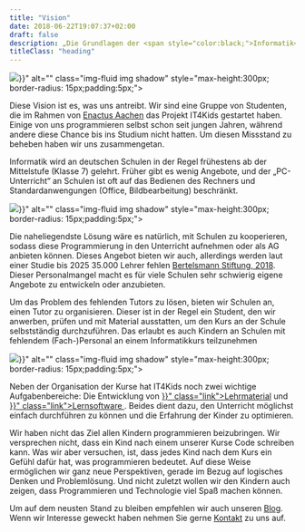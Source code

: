 ```yaml
---
title: "Vision"
date: 2018-06-22T19:07:37+02:00
draft: false
description: „Die Grundlagen der <span style="color:black;">Informatik</span> sollen durch uns <span style="color:black"> jedem Kind</span> zugänglich sein“
titleClass: "heading"
---
```


<div class="row pb-5">
    <div class="col-md-6 col-12 order-md-2 mb-4 text-center">
        <img src="{{< relURL "/img/vision.jpg" >}}" alt="" class="img-fluid img shadow" style="max-height:300px; border-radius: 15px;padding:5px;">
    </div>
    <div class="col-md-6 col-12 order-md-1">
        <p>
            Diese Vision ist es, was uns antreibt. Wir sind eine Gruppe von Studenten, die im Rahmen von <a href="http://aachen.enactus.de/" class="link">Enactus Aachen</a> das Projekt IT4Kids gestartet haben. Einige von uns programmieren selbst schon seit jungen Jahren, während andere diese Chance bis ins Studium nicht hatten. Um diesen Missstand zu beheben haben wir uns zusammengetan.
        </p>
        <p>
            Informatik wird an deutschen Schulen in der Regel frühestens ab der Mittelstufe (Klasse 7) gelehrt. Früher gibt es wenig Angebote, und der „PC-Unterricht“ an Schulen ist oft auf das Bedienen des Rechners und Standardanwengungen (Office, Bildbearbeitung) beschränkt.
        </p>
    </div>
</div>
<div class="row pb-5">
    <div class="col-md-6 col-12 mb-4 text-center">
        <img src="{{< relURL "/img/vision_two.jpg" >}}" alt="" class="img-fluid img shadow" style="max-height:300px; border-radius: 15px;padding:5px;">
    </div>
    <div class="col-md-6 col-12">
        <p>
            Die naheliegendste Lösung wäre es natürlich, mit Schulen zu kooperieren, sodass diese Programmierung in den Unterricht aufnehmen oder als AG anbieten können. Dieses Angebot bieten wir auch, allerdings werden laut einer Studie bis 2025 35.000 Lehrer fehlen <a href="https://www.bertelsmann-stiftung.de/de/themen/aktuelle-meldungen/2018/januar/lehrermangel-in-grundschulen-verschaerft-sich/" class="link">Bertelsmann Stiftung, 2018</a>. Dieser Personalmangel macht es für viele Schulen sehr schwierig eigene Angebote zu entwickeln oder anzubieten.
        </p>
        <p>
            Um das Problem des fehlenden Tutors zu lösen, bieten wir Schulen an, einen Tutor zu organisieren. Dieser ist in der Regel ein Student, den wir anwerben, prüfen und mit Material ausstatten, um den Kurs an der Schule selbstständig durchzuführen. Das erlaubt es auch Kindern an Schulen mit fehlendem (Fach-)Personal an einem Informatikkurs teilzunehmen
        </p>
    </div>
</div>
<div class="row">
    <div class="col-md-6 col-12 order-md-2 mb-4 text-center">
        <img src="{{< relURL "/img/vision_three.jpg" >}}" alt="" class="img-fluid img shadow" style="max-height:300px; border-radius: 15px;padding:5px;">
    </div>
    <div class="col-md-6 col-12 order-md-1">
        <p>
            Neben der Organisation der Kurse hat IT4Kids noch zwei wichtige Aufgabenbereiche: Die Entwicklung von <a href="{{< relref "lehrmaterial.md" >}}" class="link">Lehrmaterial</a> und <a href="{{< relref "software.md" >}}" class="link">Lernsoftware </a>. Beides dient dazu, den Unterricht möglichst einfach durchführen zu können und die Erfahrung der Kinder zu optimieren.
        </p>
        <p>
            Wir haben nicht das Ziel allen Kindern programmieren beizubringen. Wir versprechen nicht, dass ein Kind nach einem unserer Kurse Code schreiben kann. Was wir aber versuchen, ist, dass jedes Kind nach dem Kurs ein Gefühl dafür hat, was programmieren bedeutet. Auf diese Weise ermöglichen wir ganz neue Perspektiven, gerade im Bezug auf logisches Denken und Problemlösung. Und nicht zuletzt wollen wir den Kindern auch zeigen, dass Programmieren und Technologie viel Spaß machen können.
        </p>
        <p>
            Um auf dem neusten Stand zu bleiben empfehlen wir auch unseren <a href="/blog/" class="link">Blog</a>. Wenn wir Interesse geweckt haben nehmen Sie gerne <a href="/#mitmachen">Kontakt</a> zu uns auf.
        </p>
    </div>
</div>
